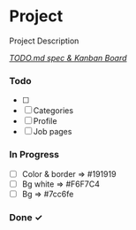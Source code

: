 # Project

Project Description

<em>[TODO.md spec & Kanban Board](https://bit.ly/3fCwKfM)</em>

### Todo

- [ ]   
- [ ] Categories  
- [ ] Profile  
- [ ] Job pages  

### In Progress

- [ ] Color & border => #191919  
- [ ] Bg white => #F6F7C4  
- [ ] Bg => #7cc6fe  

### Done ✓


